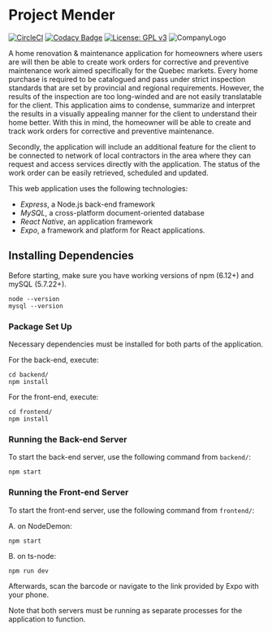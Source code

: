 # Project Mender
[![CircleCI](https://circleci.com/gh/milaroisin/project-mender/tree/master.svg?style=svg&circle-token=161d9b3dbb9771c1b5168d8b7ef2e8a2dbef19bf)](https://circleci.com/gh/milaroisin/project-mender/tree/master)
[![Codacy Badge](https://api.codacy.com/project/badge/Grade/0b0ecc9244c745a3b3c804f2226d5ae9)](https://www.codacy.com?utm_source=github.com&amp;utm_medium=referral&amp;utm_content=milaroisin/project-mender&amp;utm_campaign=Badge_Grade)
[![License: GPL v3](https://img.shields.io/badge/License-GPLv3-blue.svg)](https://www.gnu.org/licenses/gpl-3.0)
![CompanyLogo](https://user-images.githubusercontent.com/15717229/71537138-99bacf00-28e5-11ea-8b11-f4a575ee82ba.jpg)

A home renovation & maintenance application for homeowners where users are will then be able to create work orders for corrective and preventive maintenance work aimed specifically for the Quebec markets. Every home purchase is required to be catalogued and pass under strict inspection standards that are set by provincial and regional requirements. However, the results of the inspection are too long-winded and are not easily translatable for the client. This application aims to condense, summarize and interpret the results in a visually appealing manner for the client to understand their home better. With this in mind, the homeowner will be able to create and track work orders for corrective and preventive maintenance.

Secondly, the application will include an additional feature for the client to be connected to network of local contractors in the area where they can request and access services directly with the application. The status of the work order can be easily retrieved, scheduled and updated.

This web application uses the following technologies:

-   _Express_, a Node.js back-end framework
-   _MySQL_, a cross-platform document-oriented database
-   _React Native_, an application framework
-   _Expo_, a framework and platform for React applications.

## Installing Dependencies

Before starting, make sure you have working versions of npm (6.12+) and mySQL (5.7.22+).

```shell
node --version
mysql --version
```

### Package Set Up

Necessary dependencies must be installed for both parts of the application.

For the back-end, execute:

```shell
cd backend/
npm install
```

For the front-end, execute:

```shell
cd frontend/
npm install
```

### Running the Back-end Server

To start the back-end server, use the following command from `backend/`:

```shell
npm start
```

### Running the Front-end Server

To start the front-end server, use the following command from `frontend/`:

A. on NodeDemon:

```shell
npm start
```

B. on ts-node:

```shell
npm run dev
```

Afterwards, scan the barcode or navigate to the link provided by Expo with your phone.

Note that both servers must be running as separate processes for the application to function.

